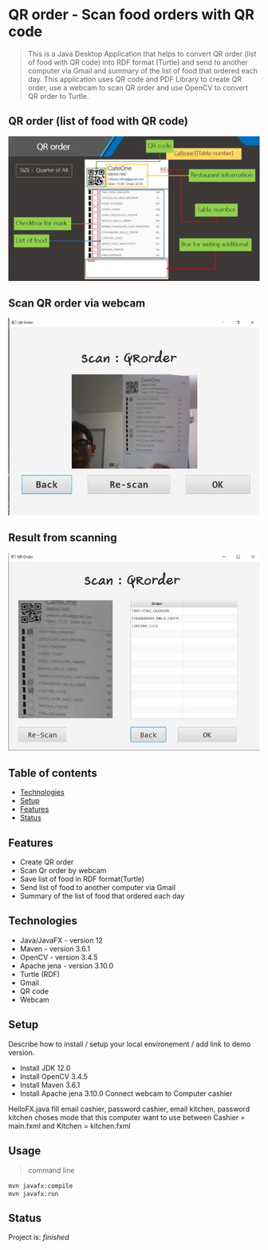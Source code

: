 # QR order - Scan food orders with QR code
> This is a Java Desktop Application that helps to convert QR order (list of food with QR code) into RDF format (Turtle) and send to another computer via Gmail and summary of the list of food that ordered each day. This application uses QR code and PDF Library to create QR order, use a webcam to scan QR order and use OpenCV to convert QR order to Turtle.

## QR order (list of food with QR code)
![QR order](./Presentation/QRorder-ENG.jpg)
## Scan QR order via webcam
![Scan1](./Presentation/scan1.jpg)
## Result from scanning
![Scan2](./Presentation/scan2.jpg)

## Table of contents
* [Technologies](#technologies)
* [Setup](#setup)
* [Features](#features)
* [Status](#status)

## Features
* Create QR order
* Scan Qr order by webcam
* Save list of food in RDF format(Turtle)
* Send list of food to another computer via Gmail
* Summary of the list of food that ordered each day

## Technologies
* Java/JavaFX - version 12
* Maven - version 3.6.1
* OpenCV - version 3.4.5
* Apache jena - version 3.10.0
* Turtle (RDF)
* Gmail
* QR code
* Webcam

## Setup
Describe how to install / setup your local environement / add link to demo version.
* Install JDK 12.0
* Install OpenCV 3.4.5
* Install Maven 3.6.1
* Install Apache jena 3.10.0
Connect webcam to Computer cashier


HelloFX.java
fill email cashier, password cashier, email kitchen, password kitchen
choses mode that this computer want to use between Cashier = main.fxml and Kitchen = kitchen.fxml
## Usage
> command line
```
mvn javafx:compile
mvn javafx:run
```

## Status
Project is: _finished_

